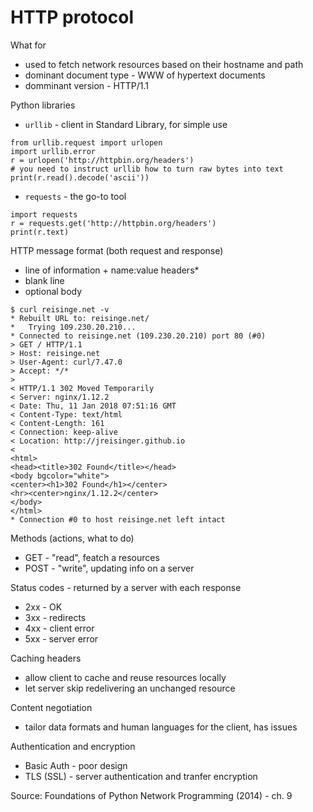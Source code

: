 # HTTP protocol

What for
* used to fetch network resources based on their hostname and path
* dominant document type - WWW of hypertext documents
* domminant version - HTTP/1.1

Python libraries
* `urllib` - client in Standard Library, for simple use
```
from urllib.request import urlopen
import urllib.error
r = urlopen('http://httpbin.org/headers')
# you need to instruct urllib how to turn raw bytes into text
print(r.read().decode('ascii'))
```
* `requests` - the go-to tool 
```
import requests
r = requests.get('http://httpbin.org/headers')
print(r.text)
```

HTTP message format (both request and response)
* line of information + name:value headers*
* blank line
* optional body
```
$ curl reisinge.net -v
* Rebuilt URL to: reisinge.net/
*   Trying 109.230.20.210...
* Connected to reisinge.net (109.230.20.210) port 80 (#0)
> GET / HTTP/1.1
> Host: reisinge.net
> User-Agent: curl/7.47.0
> Accept: */*
>
< HTTP/1.1 302 Moved Temporarily
< Server: nginx/1.12.2
< Date: Thu, 11 Jan 2018 07:51:16 GMT
< Content-Type: text/html
< Content-Length: 161
< Connection: keep-alive
< Location: http://jreisinger.github.io
<
<html>
<head><title>302 Found</title></head>
<body bgcolor="white">
<center><h1>302 Found</h1></center>
<hr><center>nginx/1.12.2</center>
</body>
</html>
* Connection #0 to host reisinge.net left intact
```

Methods (actions, what to do)
* GET - "read", featch a resources
* POST - "write", updating info on a server

Status codes - returned by a server with each response
* 2xx - OK
* 3xx - redirects
* 4xx - client error
* 5xx - server error

Caching headers
* allow client to cache and reuse resources locally
* let server skip redelivering an unchanged resource

Content negotiation
* tailor data formats and human languages for the client, has issues

Authentication and encryption
* Basic Auth - poor design
* TLS (SSL) - server authentication and tranfer encryption

Source: Foundations of Python Network Programming (2014) - ch. 9

